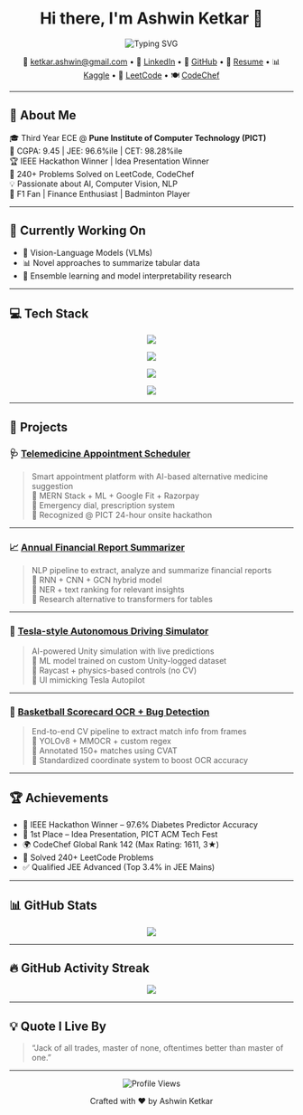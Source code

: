 <!-- GitHub Profile README for Ashwin Ketkar -->

<!-- Banner -->
<!-- Optional custom banner here -->
<!--
<p align="center">
  <img src="your-banner-url-here" alt="Ashwin Ketkar Banner" width="100%"/>
</p>
-->

<h1 align="center">Hi there, I'm Ashwin Ketkar 👋</h1>

<!-- Typing SVG -->
<p align="center">
  <img src="https://readme-typing-svg.demolab.com?font=Fira+Code&size=22&pause=1000&color=58A6FF&center=true&vCenter=true&width=500&lines=AIML+%7C+CV+%7C+NLP+Engineer;MERN+Stack+Developer;Researcher+%7C+Builder+%7C+Learner" alt="Typing SVG" />
</p>

<!-- Contact -->
<p align="center">
  📧 <a href="mailto:ketkar.ashwin@gmail.com">ketkar.ashwin@gmail.com</a> • 
  💼 <a href="https://www.linkedin.com/in/ashwin-ketkar-8a8a382a0">LinkedIn</a> • 
  🐙 <a href="https://github.com/ashkett">GitHub</a> • 
  📄 <a href="https://drive.google.com/file/d/15Byv4i9vGCfZNrKk_xVvRjclQjTk9QlF/view?usp=sharing">Resume</a> • 
  📊 <a href="https://www.kaggle.com/ashwinketkar0">Kaggle</a> • 
  🧠 <a href="https://leetcode.com/u/user2460YD/">LeetCode</a> • 
  🍽️ <a href="https://www.codechef.com/users/long_glow_42">CodeChef</a>
</p>

---

## 🧠 About Me

🎓 Third Year ECE @ **Pune Institute of Computer Technology (PICT)**  
📌 CGPA: 9.45 | JEE: 96.6%ile | CET: 98.28%ile  
🏆 IEEE Hackathon Winner | Idea Presentation Winner  
🧠 240+ Problems Solved on LeetCode, CodeChef  
💡 Passionate about AI, Computer Vision, NLP  
🎯 F1 Fan | Finance Enthusiast | Badminton Player  

---

## 💼 Currently Working On

- 🧩 Vision-Language Models (VLMs)
- 📊 Novel approaches to summarize tabular data
- 🧪 Ensemble learning and model interpretability research

---

## 💻 Tech Stack

<!-- Languages -->
<p align="center">
  <img src="https://skillicons.dev/icons?i=cpp,python,java,js,html,css,mysql" />
</p>

<!-- ML / CV / NLP -->
<p align="center">
  <img src="https://skillicons.dev/icons?i=pytorch,tensorflow,opencv,scikitlearn" />
</p>

<!-- Web Dev -->
<p align="center">
  <img src="https://skillicons.dev/icons?i=react,nodejs,express,mongodb,git" />
</p>

<!-- Tools & Extras -->
<p align="center">
  <img src="https://skillicons.dev/icons?i=unity,figma,vscode" />
</p>

---

## 🚀 Projects

### 🩺 [Telemedicine Appointment Scheduler](#)
> Smart appointment platform with AI-based alternative medicine suggestion  
🔹 MERN Stack + ML + Google Fit + Razorpay  
🔹 Emergency dial, prescription system  
🔹 Recognized @ PICT 24-hour onsite hackathon

---

### 📈 [Annual Financial Report Summarizer](#)
> NLP pipeline to extract, analyze and summarize financial reports  
🔹 RNN + CNN + GCN hybrid model  
🔹 NER + text ranking for relevant insights  
🔹 Research alternative to transformers for tables

---

### 🚗 [Tesla-style Autonomous Driving Simulator](#)
> AI-powered Unity simulation with live predictions  
🔹 ML model trained on custom Unity-logged dataset  
🔹 Raycast + physics-based controls (no CV)  
🔹 UI mimicking Tesla Autopilot

---

### 🏀 [Basketball Scorecard OCR + Bug Detection](#)
> End-to-end CV pipeline to extract match info from frames  
🔹 YOLOv8 + MMOCR + custom regex  
🔹 Annotated 150+ matches using CVAT  
🔹 Standardized coordinate system to boost OCR accuracy

---

## 🏆 Achievements

- 🥇 IEEE Hackathon Winner – 97.6% Diabetes Predictor Accuracy  
- 🥇 1st Place – Idea Presentation, PICT ACM Tech Fest  
- 🌍 CodeChef Global Rank 142 (Max Rating: 1611, 3★)  
- 🧠 Solved 240+ LeetCode Problems  
- ✅ Qualified JEE Advanced (Top 3.4% in JEE Mains)  

---

## 📊 GitHub Stats

<p align="center">
  <img src="https://github-readme-stats.vercel.app/api/top-langs/?username=ashkett&layout=compact&theme=radical&langs_count=6" />
</p>

---

## 🔥 GitHub Activity Streak

<p align="center">
  <img src="https://github-readme-streak-stats.herokuapp.com/?user=ashkett&theme=tokyonight" />
</p>

---

## 💡 Quote I Live By

> “Jack of all trades, master of none, oftentimes better than master of one.”

---

<p align="center">
  <img src="https://komarev.com/ghpvc/?username=ashkett&style=flat-square&color=blue" alt="Profile Views" />
</p>

<p align="center">Crafted with ❤️ by Ashwin Ketkar</p>

